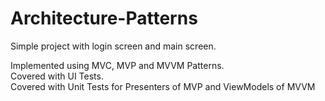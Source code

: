 # Architecture-Patterns

Simple project with login screen and main screen. 

Implemented using MVC, MVP and MVVM Patterns.  
Covered with UI Tests.  
Covered with Unit Tests for Presenters of MVP and ViewModels of MVVM
